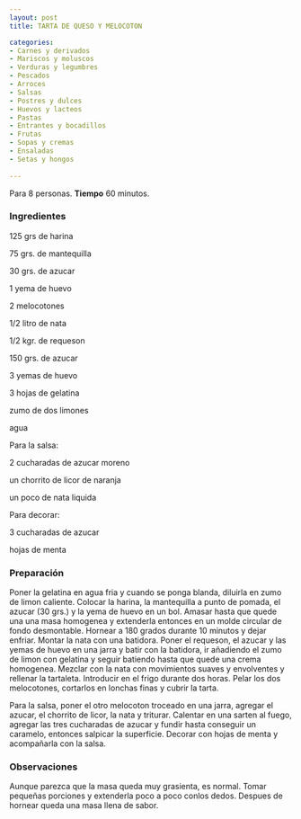```yaml
---
layout: post
title: TARTA DE QUESO Y MELOCOTON

categories:
- Carnes y derivados
- Mariscos y moluscos
- Verduras y legumbres
- Pescados
- Arroces
- Salsas
- Postres y dulces
- Huevos y lacteos
- Pastas
- Entrantes y bocadillos
- Frutas
- Sopas y cremas
- Ensaladas
- Setas y hongos
 
---
```

Para 8 personas.
<b>Tiempo</b> 60 minutos.

<h3>Ingredientes</h3>

125 grs de harina

75 grs. de mantequilla

30 grs. de azucar

1 yema de huevo

2 melocotones

1/2 litro de nata

1/2 kgr. de requeson

150 grs. de azucar

3 yemas de huevo

3 hojas de gelatina

zumo de dos limones

agua

Para la salsa:

2 cucharadas de azucar moreno

un chorrito de licor de naranja

un poco de nata liquida

Para decorar:

3 cucharadas de azucar

hojas de menta

<h3>Preparación</h3>

Poner la gelatina en agua fria y cuando se ponga blanda, diluirla en zumo de limon caliente. Colocar la harina, la mantequilla a punto de pomada, el azucar (30 grs.) y la yema de huevo en un bol. Amasar hasta que quede una una masa homogenea y extenderla entonces en un molde circular de fondo desmontable. Hornear a 180 grados durante 10 minutos y dejar enfriar. Montar la nata con una batidora. Poner el requeson, el azucar y las yemas de huevo en una jarra y batir con la batidora, ir añadiendo el zumo de limon con gelatina y seguir batiendo hasta que quede una crema homogenea. Mezclar con la nata con movimientos suaves y envolventes y rellenar la tartaleta. Introducir en el frigo durante dos horas. Pelar los dos melocotones, cortarlos en lonchas finas y cubrir la tarta.

Para la salsa, poner el otro melocoton troceado en una jarra, agregar el azucar, el chorrito de licor, la nata y triturar. Calentar en una sarten al fuego, agregar las tres cucharadas de azucar y fundir hasta conseguir un caramelo, entonces salpicar la superficie. Decorar con hojas de menta y acompañarla con la salsa.

<h3>Observaciones</h3>

Aunque parezca que la masa queda muy grasienta, es normal. Tomar pequeñas porciones y extenderla poco a poco conlos dedos. Despues de hornear queda una masa llena de sabor.

